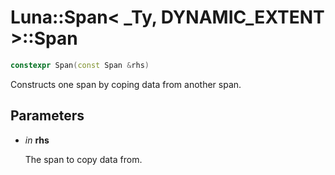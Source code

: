 # Luna::Span< _Ty, DYNAMIC_EXTENT >::Span

```c++
constexpr Span(const Span &rhs)
```

Constructs one span by coping data from another span. 



## Parameters
* *in* **rhs**

    The span to copy data from. 

